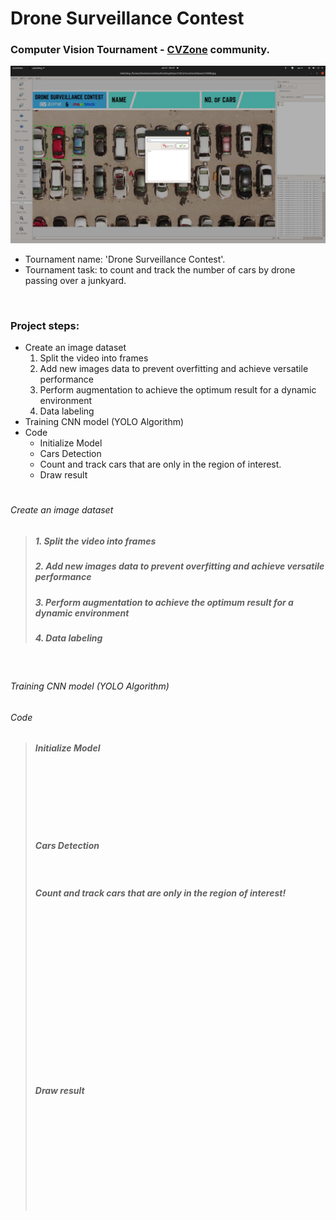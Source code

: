 # Drone Surveillance Contest

### Computer Vision Tournament - [CVZone](https://www.computervision.zone/) community.

![title](/github_images/labelimg.png)

* Tournament name:  'Drone Surveillance Contest'.
* Tournament task:   to count and track the number of cars by drone passing over a junkyard.

<p>
<br />
</p>

### Project steps:

* Create an image dataset
  1. Split the video into frames
  2. Add new images data to prevent overfitting and achieve versatile performance
  3. Perform augmentation to achieve the optimum result for a dynamic environment
  4. Data labeling 
* Training CNN model (YOLO Algorithm)
* Code                
   - Initialize Model
   - Cars Detection
   - Count and track cars that are only in the region of interest.
   - Draw result
  
  
#
###### Create an image dataset
>
> 
> ##### 1. Split the video into frames
>
> ##### 2. Add new images data to prevent overfitting and achieve versatile performance
>
> ##### 3. Perform augmentation to achieve the optimum result for a dynamic environment
>
> ##### 4. Data labeling 
> 

<p>
<br />
</p>

###### Training CNN model (YOLO Algorithm)
>
>
>
>

###### Code
> 
> ##### Initialize Model
>  ```
>     
>
>      
>     
>     
>     
>  ```
>  
> ##### Cars Detection
>  ```
>          
>  ```
>
>  ##### Count and track cars that are only in the region of interest!
>  ```
>   
>
>   
>
>   
>   
>   
>   
>
>   
>
>   
>   
>   
>   
>   
>  ```
>
>  ##### Draw result
>  ```
>      
>
>      
>  
>    
>
>      
>      
>      
>      
> ```
> 
